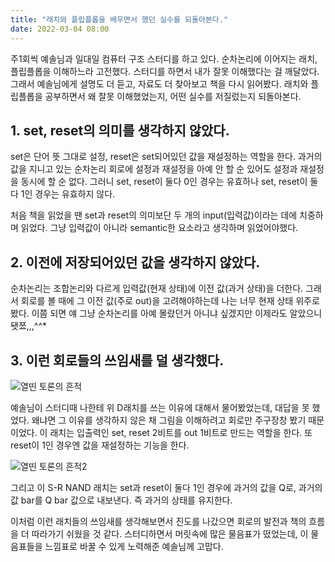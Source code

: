 ```yaml
---
title: "래치와 플립플롭을 배우면서 했던 실수를 되돌아본다."
date: 2022-03-04 08:00
---
```


주1회씩 예솔님과 일대일 컴퓨터 구조 스터디를 하고 있다. 순차논리에 이어지는 래치, 플립플롭을 이해하느라 고전했다. 스터디를 하면서 내가 잘못 이해했다는 걸 깨달았다. 그래서 예솔님에게 설명도 더 듣고, 자료도 더 찾아보고 책을 다시 읽어봤다. 래치와 플립플롭을 공부하면서 왜 잘못 이해했었는지, 어떤 실수를 저질렀는지 되돌아본다.

## 1. **set, reset의 의미를 생각하지 않았다.**

set은 단어 뜻 그대로 설정, reset은 set되어있던 값을 재설정하는 역할을 한다. 과거의 값을 지니고 있는 순차논리 회로에 설정과 재설정을 아예 안 할 순 있어도 설정과 재설정을 동시에 할 순 없다. 그러니 set, reset이 둘다 0인 경우는 유효하나 set, reset이 둘다 1인 경우는 유효하지 않다.

처음 책을 읽었을 땐 set과 reset의 의미보단 두 개의 input(입력값)이라는 데에 치중하며 읽었다. 그냥 입력값이 아니라 semantic한 요소라고 생각하며 읽었어야했다.

## 2. **이전에 저장되어있던 값을 생각하지 않았다.**

순차논리는 조합논리와 다르게 입력값(현재 상태)에 이전 값(과거 상태)을 더한다. 그래서 회로를 볼 때에 그 이전 값(주로 out)을 고려해야하는데 나는 너무 현재 상태 위주로 봤다. 이쯤 되면 얘 그냥 순차논리를 아예 몰랐던거 아니냐 싶겠지만 이제라도 알았으니 됏쬬,,,^^*

## 3. **이런 회로들의 쓰임새를 덜 생각했다.**

![열띤 토론의 흔적](/images/blog/cs/ca31.jpg)

예솔님이 스터디때 나한테 위 D래치를 쓰는 이유에 대해서 물어봤었는데, 대답을 못 했었다. 왜냐면 그 이유를 생각하지 않은 채 그림을 이해하려고 회로만 주구장창 봤기 때문이었다. 이 래치는 입출력인 set, reset 2비트를 out 1비트로 만드는 역할을 한다. 또 reset이 1인 경우엔 값을 재설정하는 기능을 한다.

![열띤 토론의 흔적2](/images/blog/cs/ca32.jpg)

그리고 이 S-R NAND 래치는 set과 reset이 둘다 1인 경우에 과거의 값을 Q로, 과거의 값 bar를 Q bar 값으로 내보낸다. 즉 과거의 상태를 유지한다.

이처럼 이런 래치들의 쓰임새를 생각해보면서 진도를 나갔으면 회로의 발전과 책의 흐름을 더 따라가기 쉬웠을 것 같다. 스터디하면서 머릿속에 많은 물음표가 떴었는데, 이 물음표들을 느낌표로 바꿀 수 있게 노력해준 예솔님께 고맙다.